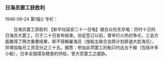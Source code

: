 ### 日海员罢工获胜利

1946-09-24
第1版()
专栏：

　　日海员罢工获胜利
    【新华社延安二十一日电】据合众社东京电：历时十日的日海员大罢工，已于二十日宣布结束。协定签订以前，曾举行火热的争论，工会方面赢得了两次重要结果，即不得解雇海员（按船主联合会原计划辞退大批海员），并增加每月工资百分之三十五。据悉：参加此项罢工的船只约达五千艘（包括许多小船），日本全国煤及粮食的供给，曾大受罢工之威胁。
